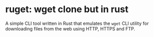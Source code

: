 # ruget: wget clone but in rust

A simple CLI tool written in Rust that emulates the `wget` CLI utility for downloading files from the web using HTTP, HTTPS and FTP. 